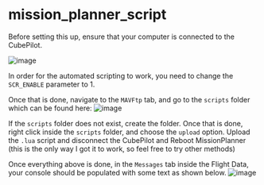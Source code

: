 # mission_planner_script

Before setting this up, ensure that your computer is connected to the CubePilot.

![image](https://user-images.githubusercontent.com/122445348/228844160-7ee86291-86cd-4d07-b820-5237d09db599.png)

In order for the automated scripting to work, you need to change the `SCR_ENABLE` parameter to 1.

Once that is done, navigate to the `MAVFtp` tab, and go to the `scripts` folder which can be found here:
![image](https://user-images.githubusercontent.com/122445348/228844669-2890e3bc-a176-4b75-accc-9decbfb5b9c4.png)

If the `scripts` folder does not exist, create the folder. Once that is done, right click inside the `scripts` folder, and choose the `upload` option. Upload the `.lua` script and disconnect the CubePilot and Reboot MissionPlanner (this is the only way I got it to work, so feel free to try other methods)

Once everything above is done, in the `Messages` tab inside the Flight Data, your console should be populated with some text as shown below.
![image](https://user-images.githubusercontent.com/122445348/228845664-252c7d1c-e2a6-4c27-b8b1-bb311fb977f3.png)


